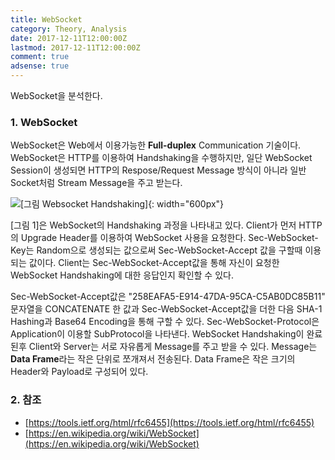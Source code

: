 ```yaml
---
title: WebSocket
category: Theory, Analysis
date: 2017-12-11T12:00:00Z
lastmod: 2017-12-11T12:00:00Z
comment: true
adsense: true
---
```


WebSocket을 분석한다.

### 1. WebSocket

WebSocket은 Web에서 이용가능한 **Full-duplex** Communication 기술이다. WebSocket은 HTTP를 이용하여 Handshaking을 수행하지만, 일단 WebSocket Session이 생성되면 HTTP의 Respose/Request Message 방식이 아니라 일반 Socket처럼 Stream Message을 주고 받는다.

![[그림 Websocket Handshaking]]({{site.baseurl}}/images/theory_analysis/WebSocket/WebSocket_Handshaking.PNG){: width="600px"}

[그림 1]은 WebSocket의 Handshaking 과정을 나타내고 있다. Client가 먼저 HTTP의 Upgrade Header를 이용하여 WebSocket 사용을 요청한다. Sec-WebSocket-Key는 Random으로 생성되는 값으로써 Sec-WebSocket-Accept 값을 구할때 이용되는 값이다. Client는 Sec-WebSocket-Accept값을 통해 자신이 요청한 WebSocket Handshaking에 대한 응답인지 확인할 수 있다.

Sec-WebSocket-Accept값은 "258EAFA5-E914-47DA-95CA-C5AB0DC85B11" 문자열을 CONCATENATE 한 값과 Sec-WebSocket-Accept값을 더한 다음 SHA-1 Hashing과 Base64 Encoding을 통해 구할 수 있다. Sec-WebSocket-Protocol은 Application이 이용할 SubProtocol을 나타낸다. WebSocket Handshaking이 완료된후 Client와 Server는 서로 자유롭게 Message를 주고 받을 수 있다. Message는 **Data Frame**라는 작은 단위로 쪼개져서 전송된다. Data Frame은 작은 크기의 Header와 Payload로 구성되어 있다.

### 2. 참조
* [https://tools.ietf.org/html/rfc6455](https://tools.ietf.org/html/rfc6455)
* [https://en.wikipedia.org/wiki/WebSocket](https://en.wikipedia.org/wiki/WebSocket)
